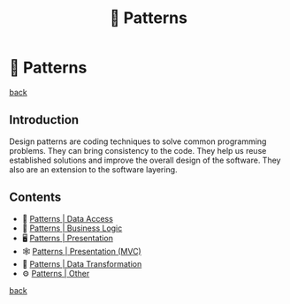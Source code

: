 ﻿---
title: "🧶 Patterns"
---

🧶 Patterns
===========

[back](.)

Introduction
------------

Design patterns are coding techniques to solve common programming problems. They can bring consistency to the code. They help us reuse established solutions and improve the overall design of the software. They also are an extension to the software layering.

Contents
--------

- 💽 [Patterns \| Data Access](patterns-data-access.md)
- 🤖 [Patterns \| Business Logic](patterns-business-logic.md)
- 🖥️ [Patterns \| Presentation](patterns-presentation.md)
- 🕸️ [Patterns \| Presentation (MVC)](patterns-presentation-mvc.md)
- 🐛 [Patterns \| Data Transformation](patterns-data-transformation.md)
- ⚙️ [Patterns \| Other](patterns-other.md)

[back](.)

